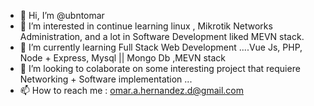 - 👋 Hi, I’m @ubntomar
- 👀 I’m interested in continue learning linux  , Mikrotik Networks Administration, and a lot in Software Development liked MEVN stack. 
- 🌱 I’m currently learning  Full Stack Web Development ....Vue Js, PHP,  Node + Express, Mysql || Mongo Db ,MEVN stack
- 💞️ I’m looking to colaborate on some interesting project that requiere Networking + Software implementation ...
- 📫 How to reach me : omar.a.hernandez.d@gmail.com

<!---
ubntomar/ubntomar is a ✨ special ✨ repository because its `README.md` (this file) appears on your GitHub profile.
You can click the Preview link to take a look at your changes.
--->
